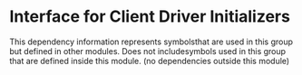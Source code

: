 
# Interface for Client Driver Initializers
This dependency information represents symbolsthat are used in this group but defined in other modules.  Does not includesymbols used in this group that are defined inside this module.
(no dependencies outside this module)

